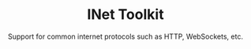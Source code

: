 ---
title: INet Toolkit
subtitle: Support for common internet protocols such as HTTP, WebSockets, etc.
layout: default
modal-id: 1
thumbnail: red.jpg
sample-url: https://github.com/IBMStreams/streamsx.inet/samples
---